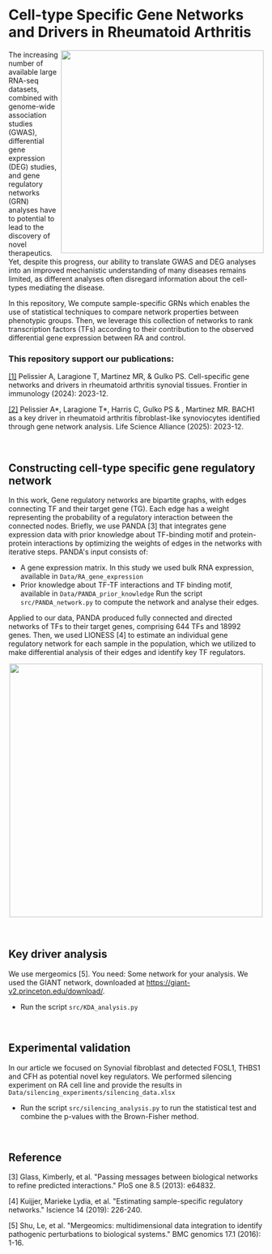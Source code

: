 # Cell-type Specific Gene Networks and Drivers in Rheumatoid Arthritis

<img align="right" src="https://github.com/Aurelien-Pelissier/RA-drug-discovery/blob/main/img/PANDA.png" width=400>

The increasing number of available large RNA-seq datasets, combined with genome-wide association studies (GWAS), differential gene expression (DEG) studies, and gene regulatory networks (GRN) analyses have to potential to lead to the discovery of novel therapeutics. Yet, despite this progress, our ability to translate GWAS and DEG analyses into an improved mechanistic understanding of many diseases remains limited, as different analyses often disregard information about the cell-types mediating the disease.

In this repository, We compute sample-specific GRNs which enables the use of statistical techniques to compare network properties between phenotypic groups. Then, we leverage this collection of networks to rank transcription factors (TFs) according to their contribution to the observed differential gene expression between RA and control. 

### This repository support our publications:

[[1]]([https://www.biorxiv.org/content/10.1101/2023.12.28.573505](https://www.frontiersin.org/journals/immunology/articles/10.3389/fimmu.2024.1428773/full)) Pelissier A, Laragione T, Martinez MR, & Gulko PS. Cell-specific gene networks and drivers in rheumatoid arthritis synovial tissues. Frontier in immunology (2024): 2023-12.

[[2]]([https://www.biorxiv.org/content/10.1101/2023.12.28.573506](https://www.life-science-alliance.org/content/8/1/e202402808.abstract)) Pelissier A*, Laragione T*, Harris C, Gulko PS & , Martinez MR. BACH1 as a key driver in rheumatoid arthritis fibroblast-like synoviocytes identified through gene network analysis. Life Science Alliance (2025): 2023-12.

[//]: <> (Pelissier A*, Laragione T*, Martinez MR, & Gulko PS. BACH1 as key regulator in RA 2023. Planned.)

&nbsp;

## Constructing cell-type specific gene regulatory network
In this work, Gene regulatory networks are bipartite graphs, with edges connecting TF and their target gene (TG). Each edge has a weight representing the probability of a regulatory interaction between the connected nodes.
Briefly, we use PANDA [3] that integrates gene expression data with prior knowledge about TF-binding motif and protein-protein interactions by optimizing the weights of edges in the networks with iterative steps. PANDA's input consists of:
- A gene expression matrix. In this study we used bulk RNA expression, available in `Data/RA_gene_expression`
- Prior knowledge about TF-TF interactions and TF binding motif, available in `Data/PANDA_prior_knowledge`
Run the script `src/PANDA_network.py` to compute the network and analyse their edges.



Applied to our data, PANDA produced fully connected and directed networks of TFs to their target genes, comprising 644 TFs and 18992 genes. Then, we used LIONESS [4] to estimate an individual gene regulatory network for each sample in the population, which we utilized to make differential analysis of their edges and identify key TF regulators.

<p align="center">
  <img src="https://github.com/Aurelien-Pelissier/RA-drug-discovery/blob/main/img/LIONESS.png" width=500>
</p>


&nbsp;

## Key driver analysis
We use mergeomics [5]. You need:
Some network for your analysis. We used the GIANT network, downloaded at https://giant-v2.princeton.edu/download/.
- Run the script `src/KDA_analysis.py`

&nbsp;

## Experimental validation
In our article we focused on Synovial fibroblast and detected FOSL1, THBS1 and CFH as potential novel key regulators.
We performed silencing experiment on RA cell line and provide the results in `Data/silencing_experiments/silencing_data.xlsx`
- Run the script `src/silencing_analysis.py` to run the statistical test and combine the p-values with the Brown-Fisher method.

&nbsp;

## Reference
[3] Glass, Kimberly, et al. "Passing messages between biological networks to refine predicted interactions." PloS one 8.5 (2013): e64832.

[4] Kuijjer, Marieke Lydia, et al. "Estimating sample-specific regulatory networks." Iscience 14 (2019): 226-240.

[5] Shu, Le, et al. "Mergeomics: multidimensional data integration to identify pathogenic perturbations to biological systems." BMC genomics 17.1 (2016): 1-16.


